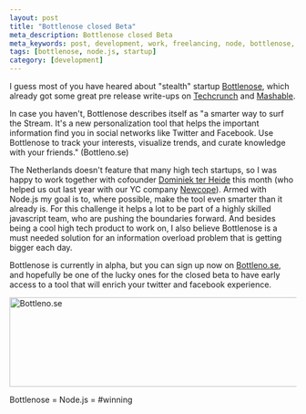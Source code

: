 ```yaml
---
layout: post
title: "Bottlenose closed Beta"
meta_description: Bottlenose closed Beta
meta_keywords: post, development, work, freelancing, node, bottlenose, twitter, node.js
tags: [bottlenose, node.js, startup]
category: [development]
---
```


I guess most of you have heared about "stealth" startup <a
href="http://bottleno.se">Bottlenose</a>, which already got some great pre
release write-ups on <a
href="http://techcrunch.com/2011/04/05/bottlenose/">Techcrunch</a> and <a
href="http://mashable.com/2011/04/05/bottlenose/">Mashable</a>.

In case you haven't, Bottlenose describes itself as "a smarter way to surf the Stream. It's a new
personalization tool that helps the important information find you in
social networks like Twitter and Facebook. Use Bottlenose to track
your interests, visualize trends, and curate knowledge with your
friends." (Bottleno.se)

The Netherlands doesn't feature that many high tech startups, so I was
happy to work together with cofounder <a href="dominiek.com">Dominiek
ter Heide</a> this month (who helped us out last year with our YC company <a href="newcope.com">Newcope</a>).
Armed with Node.js my goal is to, where possible, make the tool even smarter than it already is.
For this challenge it helps a lot to be part of a highly skilled javascript team, who are
pushing the boundaries forward. And besides being a cool high tech product
to work on, I also believe Bottlenose is a must needed solution for an
information overload problem that is getting bigger each day.

Bottlenose is currently in alpha, but you can sign up now on <a
href="http://bottleno.se">Bottleno.se</a>, and hopefully be one
of the lucky ones for the closed beta to have early access to a tool that will enrich your
twitter and facebook experience.

<img src="https://s3-eu-west-1.amazonaws.com/eu-west-1.beatletech.com/images/bottlenose.png"
alt="Bottleno.se" height="157" width="523">

Bottlenose = Node.js = #winning
